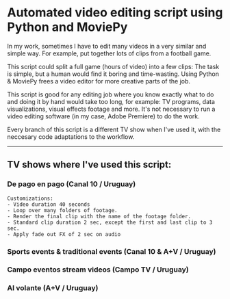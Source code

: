 # Automated video editing script using Python and MoviePy

In my work, sometimes I have to edit many videos in a very similar and simple way. For example, put together lots of clips from a football game.

This script could split a full game (hours of video) into a few clips: The task is simple, but a human would find it boring and time-wasting. Using Python & MoviePy frees a video editor for more creative parts of the job.

This script is good for any editing job where you know exactly what to do and doing it by hand would take too long, for example: TV programs, data visualizations, visual effects footage and more. It's not necessary to run a video editing software (in my case, Adobe Premiere) to do the work.

Every branch of this script is a different TV show when I've used it, with the neccesary code adaptations to the workflow.

<hr>

## TV shows where I've used this script:

### De pago en pago (Canal 10 / Uruguay)
    Customizations: 
    - Video duration 40 seconds
    - Loop over many folders of footage. 
    - Render the final clip with the name of the footage folder. 
    - Standard clip duration 2 sec, except the first and last clip to 3 sec. 
    - Apply fade out FX of 2 sec on audio

### Sports events & traditional events (Canal 10 & A+V / Uruguay)
### Campo eventos stream videos (Campo TV / Uruguay)
### Al volante (A+V / Uruguay)